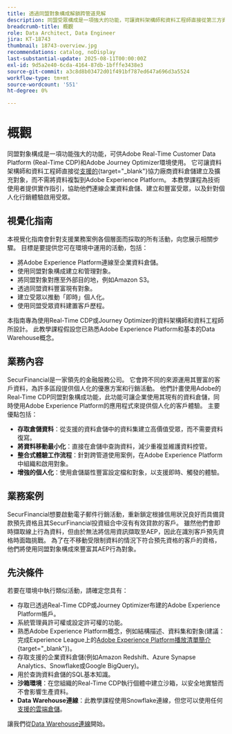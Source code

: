 ```yaml
---
title: 透過同盟對象構成解鎖跨管道見解
description: 同盟受眾構成是一項強大的功能，可讓資料架構師和資料工程師直接從第三方資料倉儲建立受眾，並擴充受眾。
breadcrumb-title: 概觀
role: Data Architect, Data Engineer
jira: KT-18743
thumbnail: 18743-overview.jpg
recommendations: catalog, noDisplay
last-substantial-update: 2025-08-11T00:00:00Z
exl-id: 9d5a2e40-6cda-4164-87db-1bfffe3438e3
source-git-commit: a3c8d8b03472d01f491bf787ed647a696d3a5524
workflow-type: tm+mt
source-wordcount: '551'
ht-degree: 0%

---
```


# 概觀

同盟對象構成是一項功能強大的功能，可供Adobe Real-Time Customer Data Platform (Real-Time CDP)和Adobe Journey Optimizer環境使用。 它可讓資料架構師和資料工程師直接從[支援的](https://experienceleague.adobe.com/en/docs/federated-audience-composition/using/start/access-prerequisites){target="_blank"}協力廠商資料倉儲建立及擴充對象，而不需將資料複製到Adobe Experience Platform。 本教學課程為技術使用者提供實作指引，協助他們連線企業資料倉儲、建立和豐富受眾，以及針對個人化行銷體驗啟用受眾。

## 視覺化指南

本視覺化指南會針對支援業務案例各個層面而採取的所有活動，向您展示相關步驟。 目標是要提供您可在環境中運用的活動，包括：

- 將Adobe Experience Platform連線至企業資料倉儲。
- 使用同盟對象構成建立和管理對象。
- 將同盟對象對應至外部目的地，例如Amazon S3。
- 透過同盟資料豐富現有對象。
- 建立受眾以推動「即時」個人化。
- 使用同盟受眾資料建置客戶歷程。

本指南專為使用Real-Time CDP或Journey Optimizer的資料架構師和資料工程師所設計。 此教學課程假設您已熟悉Adobe Experience Platform和基本的Data Warehouse概念。

## 業務內容

SecurFinancial是一家領先的金融服務公司。 它會跨不同的來源運用其豐富的客戶資料，為許多區段提供個人化的優惠方案和行銷活動。 他們計畫使用Adobe的Real-Time CDP同盟對象構成功能，此功能可讓企業使用其現有的資料倉儲，同時使用Adobe Experience Platform的應用程式來提供個人化的客戶體驗。 主要優點包括：

- **存取倉儲資料**：從支援的資料倉儲中的資料集建立高價值受眾，而不需要資料復寫。
- **將資料移動最小化**：直接在倉儲中查詢資料，減少重複並維護資料控管。
- **整合式體驗工作流程**：針對跨管道使用案例，在Adobe Experience Platform中組織和啟用對象。
- **增強的個人化**：使用倉儲屬性豐富設定檔和對象，以支援即時、觸發的體驗。

## 業務案例

SecurFinancial想要啟動電子郵件行銷活動，重新鎖定根據信用狀況良好而具備貸款預先資格且其SecurFinancial投資組合中沒有有效貸款的客戶。 雖然他們會即時擷取線上行為資料，但由於無法將信用資訊擷取至AEP，因此在識別客戶預先資格時面臨挑戰。 為了在不移動受限制資料的情況下符合預先資格的客戶的資格，他們將使用同盟對象構成來豐富其AEP行為對象。

## 先決條件

若要在環境中執行類似活動，請確定您具有：

- 存取已透過Real-Time CDP或Journey Optimizer布建的Adobe Experience Platform帳戶。
- 系統管理員許可權或設定許可權的功能。
- 熟悉Adobe Experience Platform概念，例如結構描述、資料集和對象(建議：完成Experience League上的[Adobe Experience Platform播放清單簡介](https://experienceleague.adobe.com/en/playlists/experience-platform-introduction?lang=en){target="_blank"})。
- 存取支援的企業資料倉儲(例如Amazon Redshift、Azure Synapse Analytics、Snowflake或Google BigQuery)。
- 用於查詢資料倉儲的SQL基本知識。
- **沙箱環境**：在您組織的Real-Time CDP執行個體中建立沙箱，以安全地實驗而不會影響生產資料。
- **Data Warehouse連線**：此教學課程使用Snowflake連線，但您可以使用任何[支援的雲端倉儲](https://experienceleague.adobe.com/en/docs/federated-audience-composition/using/start/access-prerequisites)。

讓我們從[Data Warehouse連線](data-warehouse-connection.md)開始。
